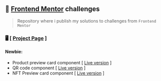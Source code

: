 ## :dart: [Frontend Mentor](https://www.frontendmentor.io/) challenges
>Repository where i publish my solutions to challenges from `Frontend Mentor`

### :desktop_computer: [ [Project Page](https://michal-majchrzak.github.io/front-end-challenges/) ]
#### Newbie:
- Product preview card component [ [Live version]((https://michal-majchrzak.github.io/front-end-challenges/newbie/product-preview-card-component-main/index.html)) ]
- QR code component [ [Live version](https://michal-majchrzak.github.io/front-end-challenges/newbie/qr-code-component-main/index.html) ]
- NFT Preview card component [ [Live version](https://michal-majchrzak.github.io/front-end-challenges/newbie/nft-preview-card-component-main/index.html) ]
